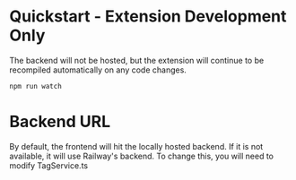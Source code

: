 # Quickstart - Extension Development Only
The backend will not be hosted, but the extension will continue to be recompiled automatically on any code changes.
```
npm run watch
```

<!-- This will run the following in watch mode (will react to code changes live):
    * Typescript type checking == `npx tsc watch`, this will use the current configuration of tsconfig.json
    * Webpack == `npx webpack`, this will run webpack according to webpack.config.js 
        * Transpiles .ts to .js using Babel
        * Compiles .scss to .css using Sass Loader
        * Bundlies .js (resolves imports) into one file
        * Moves the compiled .js and .css files to extension/
        * Moves the other files in extension/ to extension/, retaining directory structure -->

<!-- # Babel Only (NOT RECOMMENDED)
Compiles .ts and moves all files (compiled and other) into extensionbuilt/ directory. Does not do anything for .scss files
currently wont work as import statements arent bundled and chrome will complain about using imports outside a module
`npx babel extension --out-dir ./extensionbuilt --extensions ".ts" --copy-files --watch --no-copy-ignored -s` ~~ -->



# Backend URL
By default, the frontend will hit the locally hosted backend. If it is not available, it will use Railway's backend. 
To change this, you will need to modify TagService.ts



